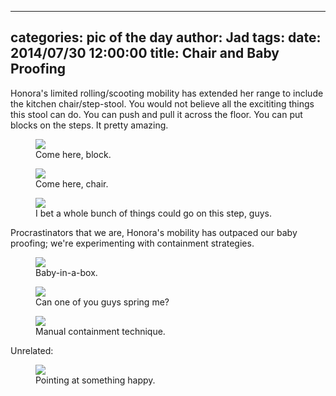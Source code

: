 
---
categories: pic of the day
author: Jad
tags: 
date: 2014/07/30 12:00:00
title: Chair and Baby Proofing
---
<p>
Honora's limited rolling/scooting mobility has extended her range to include the kitchen chair/step-stool.  You would not believe all the excititing things this stool can do.  You can push and pull it across the floor.  You can put blocks on the steps.  It pretty amazing.
</p>

<figure>
<img src="/img/2014/07/30/img_20140730140419_medium.jpg" />
<figcaption>Come here, block.</figcaption>
</figure>

<figure>
<img src="/img/2014/07/30/img_20140730135947_medium.jpg" />
<figcaption>Come here, chair.</figcaption>
</figure>

<figure>
<img src="/img/2014/07/30/img_20140730140431_medium.jpg" />
<figcaption>I bet a whole bunch of things could go on this step, guys.</figcaption>
</figure>
<p>
Procrastinators that we are, Honora's mobility has outpaced our baby proofing; we're experimenting with containment strategies.</p> 
<figure>
<img src="/img/2014/07/30/img_20140730115955_medium.jpg" />
<figcaption>Baby-in-a-box.</figcaption>
</figure>


<figure>
<img src="/img/2014/07/30/img_20140730152314_medium.jpg" />
<figcaption>Can one of you guys spring me?</figcaption>
</figure>

<figure>
<img src="/img/2014/07/30/img_20140730131003_medium.jpg" />
<figcaption>Manual containment technique.</figcaption>
</figure>

Unrelated: 

<figure>
<img src="/img/2014/07/30/img_20140730131726_medium.jpg" />
<figcaption>Pointing at something happy.</figcaption>
</figure>


